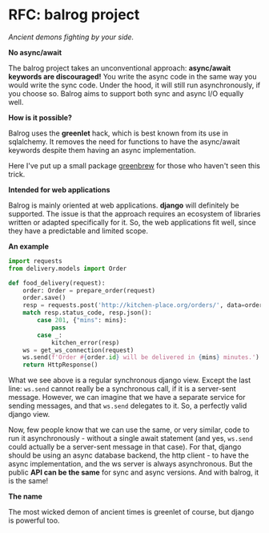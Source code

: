 # RFC: balrog project

*Ancient demons fighting by your side.*

**No async/await**

The balrog project takes an unconventional approach: **async/await keywords are discouraged!**
You write the async code in the same way you would write the sync code.
Under the hood, it will still run asynchronously, if you choose so.
Balrog aims to support both sync and async I/O equally well.

**How is it possible?**

Balrog uses the **greenlet** hack, which is best known from its use in sqlalchemy. It removes the need for functions to have the
async/await keywords despite them having an async implementation.

Here I've put up a small package [greenbrew](https://github.com/balrogproject/greenbrew) for those who haven't seen
this trick.

**Intended for web applications**

Balrog is mainly oriented at web applications. **django** will definitely be supported.
The issue is that the approach requires an ecosystem of libraries written or adapted specifically for it.
So, the web applications fit well, since they have a predictable and limited scope.

**An example**

```python
import requests
from delivery.models import Order

def food_delivery(request):
    order: Order = prepare_order(request)
    order.save()
    resp = requests.post('http://kitchen-place.org/orders/', data=order.as_dict())
    match resp.status_code, resp.json():
        case 201, {"mins": mins}:
            pass
        case _:
            kitchen_error(resp)
    ws = get_ws_connection(request)
    ws.send(f'Order #{order.id} will be delivered in {mins} minutes.')
    return HttpResponse()
```

What we see above is a regular synchronous django view. Except the last line: `ws.send` cannot really be a synchronous call,
if it is a server-sent message. However, we can imagine that we have a separate service for sending messages, and that
`ws.send` delegates to it. So, a perfectly valid django view.

Now, few people know that we can use the same, or very similar, code to run it asynchronously - without a single
await statement (and yes, `ws.send` could actually be a server-sent message in that case). For that, django should be
using an async database backend, the http client - to have the async implementation, and the ws server is always
asynchronous. But the public **API can be the same** for sync and async versions. And with balrog, it is the same!

**The name**

The most wicked demon of ancient times is greenlet of course, but django is powerful too.